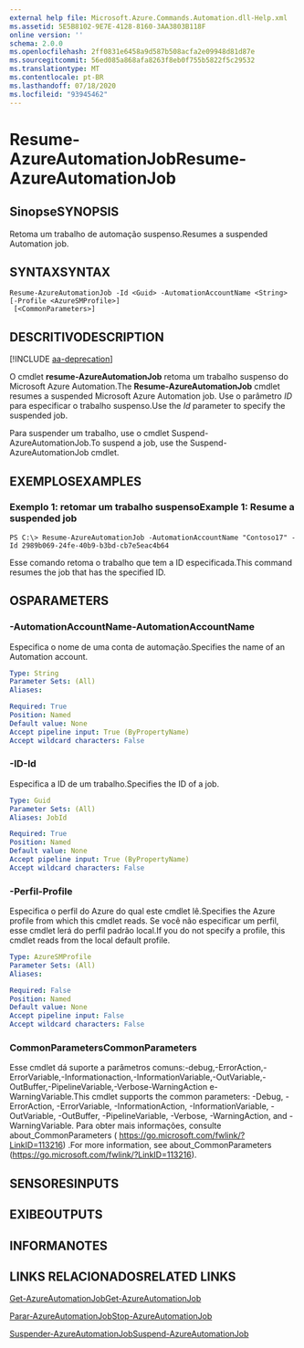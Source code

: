 ```yaml
---
external help file: Microsoft.Azure.Commands.Automation.dll-Help.xml
ms.assetid: 5E5B8102-9E7E-4128-8160-3AA3803B118F
online version: ''
schema: 2.0.0
ms.openlocfilehash: 2ff0831e6458a9d587b508acfa2e09948d81d87e
ms.sourcegitcommit: 56ed085a868afa8263f8eb0f755b5822f5c29532
ms.translationtype: MT
ms.contentlocale: pt-BR
ms.lasthandoff: 07/18/2020
ms.locfileid: "93945462"
---
```

# <span data-ttu-id="4ddd7-101">Resume-AzureAutomationJob</span><span class="sxs-lookup"><span data-stu-id="4ddd7-101">Resume-AzureAutomationJob</span></span>

## <span data-ttu-id="4ddd7-102">Sinopse</span><span class="sxs-lookup"><span data-stu-id="4ddd7-102">SYNOPSIS</span></span>

<span data-ttu-id="4ddd7-103">Retoma um trabalho de automação suspenso.</span><span class="sxs-lookup"><span data-stu-id="4ddd7-103">Resumes a suspended Automation job.</span></span>

## <span data-ttu-id="4ddd7-104">SYNTAX</span><span class="sxs-lookup"><span data-stu-id="4ddd7-104">SYNTAX</span></span>

```
Resume-AzureAutomationJob -Id <Guid> -AutomationAccountName <String> [-Profile <AzureSMProfile>]
 [<CommonParameters>]
```

## <span data-ttu-id="4ddd7-105">DESCRITIVO</span><span class="sxs-lookup"><span data-stu-id="4ddd7-105">DESCRIPTION</span></span>

[!INCLUDE [aa-deprecation](../include/aa-deprecation.md)]

<span data-ttu-id="4ddd7-106">O cmdlet **resume-AzureAutomationJob** retoma um trabalho suspenso do Microsoft Azure Automation.</span><span class="sxs-lookup"><span data-stu-id="4ddd7-106">The **Resume-AzureAutomationJob** cmdlet resumes a suspended Microsoft Azure Automation job.</span></span>
<span data-ttu-id="4ddd7-107">Use o parâmetro *ID* para especificar o trabalho suspenso.</span><span class="sxs-lookup"><span data-stu-id="4ddd7-107">Use the *Id* parameter to specify the suspended job.</span></span>

<span data-ttu-id="4ddd7-108">Para suspender um trabalho, use o cmdlet Suspend-AzureAutomationJob.</span><span class="sxs-lookup"><span data-stu-id="4ddd7-108">To suspend a job, use the Suspend-AzureAutomationJob cmdlet.</span></span>

## <span data-ttu-id="4ddd7-109">EXEMPLOS</span><span class="sxs-lookup"><span data-stu-id="4ddd7-109">EXAMPLES</span></span>

### <span data-ttu-id="4ddd7-110">Exemplo 1: retomar um trabalho suspenso</span><span class="sxs-lookup"><span data-stu-id="4ddd7-110">Example 1: Resume a suspended job</span></span>
```
PS C:\> Resume-AzureAutomationJob -AutomationAccountName "Contoso17" -Id 2989b069-24fe-40b9-b3bd-cb7e5eac4b64
```

<span data-ttu-id="4ddd7-111">Esse comando retoma o trabalho que tem a ID especificada.</span><span class="sxs-lookup"><span data-stu-id="4ddd7-111">This command resumes the job that has the specified ID.</span></span>

## <span data-ttu-id="4ddd7-112">OS</span><span class="sxs-lookup"><span data-stu-id="4ddd7-112">PARAMETERS</span></span>

### <span data-ttu-id="4ddd7-113">-AutomationAccountName</span><span class="sxs-lookup"><span data-stu-id="4ddd7-113">-AutomationAccountName</span></span>
<span data-ttu-id="4ddd7-114">Especifica o nome de uma conta de automação.</span><span class="sxs-lookup"><span data-stu-id="4ddd7-114">Specifies the name of an Automation account.</span></span>

```yaml
Type: String
Parameter Sets: (All)
Aliases: 

Required: True
Position: Named
Default value: None
Accept pipeline input: True (ByPropertyName)
Accept wildcard characters: False
```

### <span data-ttu-id="4ddd7-115">-ID</span><span class="sxs-lookup"><span data-stu-id="4ddd7-115">-Id</span></span>
<span data-ttu-id="4ddd7-116">Especifica a ID de um trabalho.</span><span class="sxs-lookup"><span data-stu-id="4ddd7-116">Specifies the ID of a job.</span></span>

```yaml
Type: Guid
Parameter Sets: (All)
Aliases: JobId

Required: True
Position: Named
Default value: None
Accept pipeline input: True (ByPropertyName)
Accept wildcard characters: False
```

### <span data-ttu-id="4ddd7-117">-Perfil</span><span class="sxs-lookup"><span data-stu-id="4ddd7-117">-Profile</span></span>
<span data-ttu-id="4ddd7-118">Especifica o perfil do Azure do qual este cmdlet lê.</span><span class="sxs-lookup"><span data-stu-id="4ddd7-118">Specifies the Azure profile from which this cmdlet reads.</span></span>
<span data-ttu-id="4ddd7-119">Se você não especificar um perfil, esse cmdlet lerá do perfil padrão local.</span><span class="sxs-lookup"><span data-stu-id="4ddd7-119">If you do not specify a profile, this cmdlet reads from the local default profile.</span></span>

```yaml
Type: AzureSMProfile
Parameter Sets: (All)
Aliases: 

Required: False
Position: Named
Default value: None
Accept pipeline input: False
Accept wildcard characters: False
```

### <span data-ttu-id="4ddd7-120">CommonParameters</span><span class="sxs-lookup"><span data-stu-id="4ddd7-120">CommonParameters</span></span>
<span data-ttu-id="4ddd7-121">Esse cmdlet dá suporte a parâmetros comuns:-debug,-ErrorAction,-ErrorVariable,-Informationaction,-InformationVariable,-OutVariable,-OutBuffer,-PipelineVariable,-Verbose-WarningAction e-WarningVariable.</span><span class="sxs-lookup"><span data-stu-id="4ddd7-121">This cmdlet supports the common parameters: -Debug, -ErrorAction, -ErrorVariable, -InformationAction, -InformationVariable, -OutVariable, -OutBuffer, -PipelineVariable, -Verbose, -WarningAction, and -WarningVariable.</span></span> <span data-ttu-id="4ddd7-122">Para obter mais informações, consulte about_CommonParameters ( https://go.microsoft.com/fwlink/?LinkID=113216) .</span><span class="sxs-lookup"><span data-stu-id="4ddd7-122">For more information, see about_CommonParameters (https://go.microsoft.com/fwlink/?LinkID=113216).</span></span>

## <span data-ttu-id="4ddd7-123">SENSORES</span><span class="sxs-lookup"><span data-stu-id="4ddd7-123">INPUTS</span></span>

## <span data-ttu-id="4ddd7-124">EXIBE</span><span class="sxs-lookup"><span data-stu-id="4ddd7-124">OUTPUTS</span></span>

## <span data-ttu-id="4ddd7-125">INFORMA</span><span class="sxs-lookup"><span data-stu-id="4ddd7-125">NOTES</span></span>

## <span data-ttu-id="4ddd7-126">LINKS RELACIONADOS</span><span class="sxs-lookup"><span data-stu-id="4ddd7-126">RELATED LINKS</span></span>

[<span data-ttu-id="4ddd7-127">Get-AzureAutomationJob</span><span class="sxs-lookup"><span data-stu-id="4ddd7-127">Get-AzureAutomationJob</span></span>](./Get-AzureAutomationJob.md)

[<span data-ttu-id="4ddd7-128">Parar-AzureAutomationJob</span><span class="sxs-lookup"><span data-stu-id="4ddd7-128">Stop-AzureAutomationJob</span></span>](./Stop-AzureAutomationJob.md)

[<span data-ttu-id="4ddd7-129">Suspender-AzureAutomationJob</span><span class="sxs-lookup"><span data-stu-id="4ddd7-129">Suspend-AzureAutomationJob</span></span>](./Suspend-AzureAutomationJob.md)


